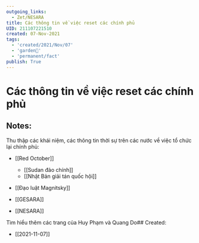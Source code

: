 ```yaml
---
outgoing_links:
  - Zet/NESARA
title: Các thông tin về việc reset các chính phủ
UID: 211107221510
created: 07-Nov-2021
tags:
  - 'created/2021/Nov/07'
  - 'garden🏡'
  - 'permanent/fact'
publish: True
---
```

# Các thông tin về việc reset các chính phủ

## Notes:
Thu thập các khái niệm, các thông tin thời sự trên các nước về việc tổ chức lại chính phủ:

- [[Red October]]
	- [[Sudan đảo chính]]
	- [[Nhật Bản giải tán quốc hội]]

- [[Đạo luật Magnitsky]]
- [[GESARA]]
- [[NESARA]]

Tìm hiểu thêm các trang của Huy Phạm và Quang Do## Created:
- [[2021-11-07]]
